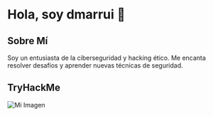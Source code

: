 # Hola, soy dmarrui 👋

## Sobre Mí
Soy un entusiasta de la ciberseguridad y hacking ético. Me encanta resolver desafíos y aprender nuevas técnicas de seguridad.

## TryHackMe

![Mi Imagen](https://tryhackme-badges.s3.amazonaws.com/davity.png)
